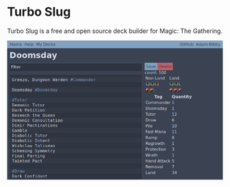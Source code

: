 # Turbo Slug

Turbo Slug is a free and open source deck builder for Magic: The Gathering.

![Deck Editor](.github/readme-images/deck-edit.png)
